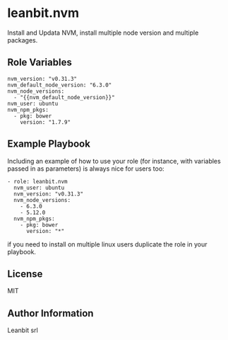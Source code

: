 leanbit.nvm
=========

Install and Updata NVM, install multiple node version and multiple packages.


Role Variables
--------------

    nvm_version: "v0.31.3"
    nvm_default_node_version: "6.3.0"
    nvm_node_versions: 
      - "{{nvm_default_node_version}}"
    nvm_user: ubuntu
    nvm_npm_pkgs: 
      - pkg: bower
        version: "1.7.9"


Example Playbook
----------------

Including an example of how to use your role (for instance, with variables passed in as parameters) is always nice for users too:

    - role: leanbit.nvm
      nvm_user: ubuntu
      nvm_version: "v0.31.3"
      nvm_node_versions: 
        - 6.3.0 
        - 5.12.0
      nvm_npm_pkgs:
        - pkg: bower
          version: "*"

if you need to install on multiple linux users duplicate the role in your playbook.

License
-------

MIT

Author Information
------------------

Leanbit srl
